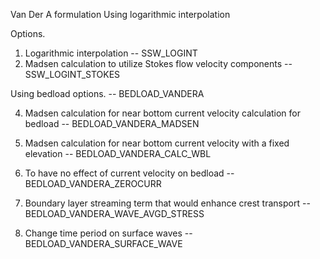 Van Der A formulation 
Using logarithmic interpolation 

Options.

1) Logarithmic interpolation 
-- SSW_LOGINT                            
2) Madsen calculation to utilize Stokes flow velocity components
-- SSW_LOGINT_STOKES       

Using bedload options.
-- BEDLOAD_VANDERA 

4) Madsen calculation for near bottom current velocity calculation for bedload
-- BEDLOAD_VANDERA_MADSEN     

5) Madsen calculation for near bottom current velocity with a fixed elevation
-- BEDLOAD_VANDERA_CALC_WBL 
 
6) To have no effect of current velocity on bedload 
-- BEDLOAD_VANDERA_ZEROCURR         

7) Boundary layer streaming term that would enhance crest transport
-- BEDLOAD_VANDERA_WAVE_AVGD_STRESS 
 
8) Change time period on surface waves 
-- BEDLOAD_VANDERA_SURFACE_WAVE  
